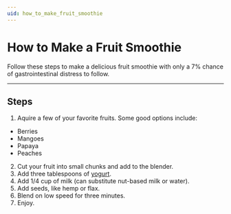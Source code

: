 ```yaml
---
uid: how_to_make_fruit_smoothie
---
```


# How to Make a Fruit Smoothie
Follow these steps to make a delicious fruit smoothie with only a 7% chance of gastrointestinal distress to follow.

******

## Steps
1. Aquire a few of your favorite fruits. Some good options include:
- Berries
- Mangoes
- Papaya
- Peaches
2. Cut your fruit into small chunks and add to the blender.
3. Add three tablespoons of [yogurt](https://en.wikipedia.org/wiki/Yogurt "Link to Wikipedia").
4. Add 1/4 cup of milk (can substitute nut-based milk or water).
5. Add seeds, like hemp or flax.
6. Blend on low speed for three minutes.
7. Enjoy. 
